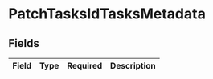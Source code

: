 # PatchTasksIdTasksMetadata


## Fields

| Field       | Type        | Required    | Description |
| ----------- | ----------- | ----------- | ----------- |